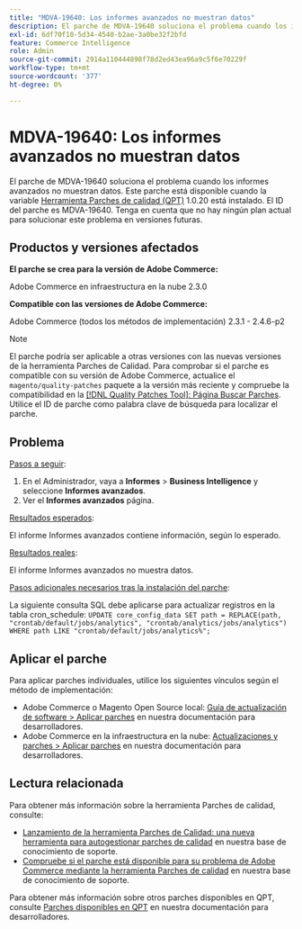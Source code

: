 ```yaml
---
title: "MDVA-19640: Los informes avanzados no muestran datos"
description: El parche de MDVA-19640 soluciona el problema cuando los informes avanzados no muestran datos. Este parche está disponible cuando está instalada la [Quality Patches Tool (QPT)](/help/announcements/adobe-commerce-announcements/magento-quality-patches-released-new-tool-to-self-serve-quality-patches.md) 1.0.20. El ID del parche es MDVA-19640. Tenga en cuenta que no hay ningún plan actual para solucionar este problema en versiones futuras.
exl-id: 6df70f10-5d34-4540-b2ae-3a0be32f2bfd
feature: Commerce Intelligence
role: Admin
source-git-commit: 2914a110444898f78d2ed43ea96a9c5f6e70229f
workflow-type: tm+mt
source-wordcount: '377'
ht-degree: 0%

---
```


# MDVA-19640: Los informes avanzados no muestran datos

El parche de MDVA-19640 soluciona el problema cuando los informes avanzados no muestran datos. Este parche está disponible cuando la variable [Herramienta Parches de calidad (QPT)](/help/announcements/adobe-commerce-announcements/magento-quality-patches-released-new-tool-to-self-serve-quality-patches.md) 1.0.20 está instalado. El ID del parche es MDVA-19640. Tenga en cuenta que no hay ningún plan actual para solucionar este problema en versiones futuras.

## Productos y versiones afectados

**El parche se crea para la versión de Adobe Commerce:**

Adobe Commerce en infraestructura en la nube 2.3.0

**Compatible con las versiones de Adobe Commerce:**

Adobe Commerce (todos los métodos de implementación) 2.3.1 - 2.4.6-p2

>[!NOTE]
>
>El parche podría ser aplicable a otras versiones con las nuevas versiones de la herramienta Parches de Calidad. Para comprobar si el parche es compatible con su versión de Adobe Commerce, actualice el `magento/quality-patches` paquete a la versión más reciente y compruebe la compatibilidad en la [[!DNL Quality Patches Tool]: Página Buscar Parches](https://devdocs.magento.com/quality-patches/tool.html#patch-grid). Utilice el ID de parche como palabra clave de búsqueda para localizar el parche.

## Problema

<u>Pasos a seguir</u>:

1. En el Administrador, vaya a **Informes** > **Business Intelligence** y seleccione **Informes avanzados**.
1. Ver el **Informes avanzados** página.

<u>Resultados esperados</u>:

El informe Informes avanzados contiene información, según lo esperado.

<u>Resultados reales</u>:

El informe Informes avanzados no muestra datos.

<u>Pasos adicionales necesarios tras la instalación del parche</u>:

La siguiente consulta SQL debe aplicarse para actualizar registros en la tabla cron_schedule:
`UPDATE core_config_data SET path = REPLACE(path, "crontab/default/jobs/analytics", "crontab/analytics/jobs/analytics") WHERE path LIKE "crontab/default/jobs/analytics%";`

## Aplicar el parche

Para aplicar parches individuales, utilice los siguientes vínculos según el método de implementación:

* Adobe Commerce o Magento Open Source local: [Guía de actualización de software > Aplicar parches](https://devdocs.magento.com/guides/v2.4/comp-mgr/patching/mqp.html) en nuestra documentación para desarrolladores.
* Adobe Commerce en la infraestructura en la nube: [Actualizaciones y parches > Aplicar parches](https://devdocs.magento.com/cloud/project/project-patch.html) en nuestra documentación para desarrolladores.

## Lectura relacionada

Para obtener más información sobre la herramienta Parches de calidad, consulte:

* [Lanzamiento de la herramienta Parches de Calidad: una nueva herramienta para autogestionar parches de calidad](/help/announcements/adobe-commerce-announcements/magento-quality-patches-released-new-tool-to-self-serve-quality-patches.md) en nuestra base de conocimiento de soporte.
* [Compruebe si el parche está disponible para su problema de Adobe Commerce mediante la herramienta Parches de calidad](/help/support-tools/patches-available-in-qpt-tool/check-patch-for-magento-issue-with-magento-quality-patches.md) en nuestra base de conocimiento de soporte.

Para obtener más información sobre otros parches disponibles en QPT, consulte [Parches disponibles en QPT](https://devdocs.magento.com/quality-patches/tool.html#patch-grid) en nuestra documentación para desarrolladores.
